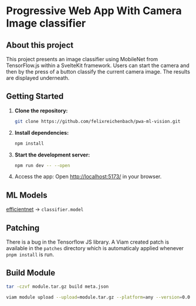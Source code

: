 # Progressive Web App With Camera Image classifier

## About this project

This project presents an image classifier using MobileNet from TensorFlow.js within a SvelteKit framework. Users can start the camera and then by the press of a button classify the current camera image. The results are displayed underneath.

## Getting Started

1. **Clone the repository:**

    ```bash
    git clone https://github.com/felixreichenbach/pwa-ml-vision.git
    ```

2. **Install dependencies:**

    ```bash
    npm install
    ```

3. **Start the development server:**

    ```bash
    npm run dev -- --open
    ```

4. Access the app: Open <http://localhost:5173/> in your browser.

## ML Models

[efficientnet](https://www.kaggle.com/models/tensorflow/efficientnet/tfLite) -> `classifier.model`

## Patching

There is a bug in the Tensorflow JS library. A Viam created patch is available in the `patches` directory which is automaticaly applied whenever `pnpm install` is run.

## Build Module

```bash
tar -czvf module.tar.gz build meta.json

viam module upload --upload=module.tar.gz --platform=any --version=0.0.2
```
